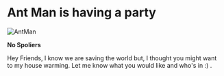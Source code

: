 # Ant Man is having a party 
![AntMan](https://user-images.githubusercontent.com/2546640/56691312-a24f6b80-66ad-11e9-8986-4f3ac73e182b.gif)

**No Spoliers**

Hey Friends, I know we are saving the world but, I thought you might want to my house warming. 
Let me know what you would like and who's in :) .
```csharp --source-file .\test_humanizer\Program.cs --project .\test_humanizer\test_humanizer.csproj --region run
```
```csharp --source-file .\test_humanizer\Program.cs --project .\test_humanizer\test_humanizer.csproj --region run1
```
```csharp --source-file .\test_humanizer\Program.cs --project .\test_humanizer\test_humanizer.csproj --region run2
```
```csharp --source-file .\test_humanizer\Program.cs --project .\test_humanizer\test_humanizer.csproj --region run3
```
